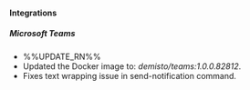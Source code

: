 
#### Integrations

##### Microsoft Teams

- %%UPDATE_RN%%
- Updated the Docker image to: *demisto/teams:1.0.0.82812*.
- Fixes text wrapping issue in send-notification command.

